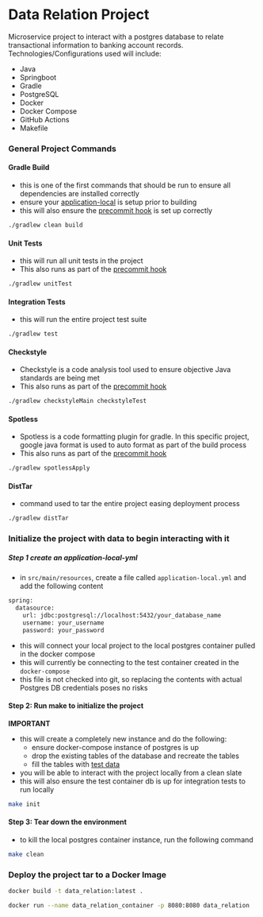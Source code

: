 # Data Relation Project

Microservice project to interact with a postgres database to relate transactional information to banking account
records. Technologies/Configurations used will include:

- Java
- Springboot
- Gradle
- PostgreSQL
- Docker
- Docker Compose
- GitHub Actions
- Makefile

### General Project Commands

#### Gradle Build

- this is one of the first commands that should be run to ensure all dependencies are installed correctly
- ensure your [application-local](#step-1-create-an-application-local-yml) is setup prior to building
- this will also ensure the [precommit hook](scripts/pre-commit) is set up correctly

```bash
./gradlew clean build
```

#### Unit Tests

- this will run all unit tests in the project
- This also runs as part of the [precommit hook](scripts/pre-commit)

```bash
./gradlew unitTest
```

#### Integration Tests

- this will run the entire project test suite

```bash
./gradlew test 
```

#### Checkstyle

- Checkstyle is a code analysis tool used to ensure objective Java standards are being met
- This also runs as part of the [precommit hook](scripts/pre-commit)

```bash
./gradlew checkstyleMain checkstyleTest
```

#### Spotless

- Spotless is a code formatting plugin for gradle. In this specific project, google java format is used to auto format
  as part of the build process
- This also runs as part of the [precommit hook](scripts/pre-commit)

```bash
./gradlew spotlessApply
```

#### DistTar

- command used to tar the entire project easing deployment process

```bash
./gradlew distTar
```

### Initialize the project with data to begin interacting with it

##### Step 1 create an application-local-yml

- in `src/main/resources`, create a file called `application-local.yml` and add the following content

```bash 
spring:
  datasource:
    url: jdbc:postgresql://localhost:5432/your_database_name
    username: your_username
    password: your_password
```

- this will connect your local project to the local postgres container pulled in the docker compose
- this will currently be connecting to the test container created in the `docker-compose`
- this file is not checked into git, so replacing the contents with actual Postgres DB credentials poses no risks

#### Step 2: Run make to initialize the project

**IMPORTANT**

- this will create a completely new instance and do the following:
    - ensure docker-compose instance of postgres is up
    - drop the existing tables of the database and recreate the tables
    - fill the tables with [test data](http/insert)
- you will be able to interact with the project locally from a clean slate
- this will also ensure the test container db is up for integration tests to run locally

```bash
make init
```

#### Step 3: Tear down the environment

- to kill the local postgres container instance, run the following command

```bash
make clean
```

### Deploy the project tar to a Docker Image

```bash
docker build -t data_relation:latest .
```
```bash 
docker run --name data_relation_container -p 8080:8080 data_relation
```